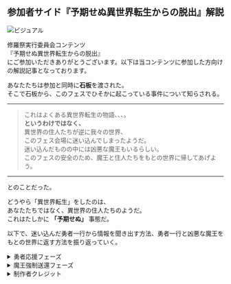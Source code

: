 
## 参加者サイド『予期せぬ異世界転生からの脱出』解説

![ビジュアル](@visual_a)

修羅祭実行委員会コンテンツ  
『予期せぬ異世界転生からの脱出』  
にご参加いただきありがとうございます。以下は当コンテンツに参加した方向けの解説記事となっております。

あなたたちは参加と同時に**石板**を渡された。  
そこで石板から、このフェスでひそかに起こっている事件について知らされる。

---
> これはよくある異世界転生の物語、、、。  
> **というわけではなく、**  
> 異世界の住人たちが逆に我々の世界、  
> このフェス会場に迷い込んでしまったようだ。  
> 迷い込んだものの中には凶悪な魔王もいるらしい。  
> このフェスの安全のため、魔王と住人たちをもとの世界に帰してあげよう。
---

とのことだった。

どうやら「異世界転生」をしたのは、  
あなたたちではなく、異世界の住人たちのようだ。  
これはたしかに **「予期せぬ」** 事態だ。

以下で、迷い込んだ勇者一行から情報を聞き出す方法、勇者一行と凶悪な魔王をもとの世界に返す方法を振り返っていく。


<details>
<summary>
勇者応援フェーズ
</summary>

<details>
<summary> 
ガンマン：ファイア
 </summary>

ガンマンであるファイアは、自慢の銃にこめるための「弾丸」を鍵付きの箱に厳重に保管しているという。しかし転生のショックで鍵の番号を忘れてしまったようだ。番号はファイア自身が暗号化したらしいが、混乱の最中にあるファイアにそれを解く余裕などなかった。ファイアの自慢の腕を取り戻すため、あなたたちの力で箱を開ける必要があった。

### No.1

![ファイア1問目](@red_quest_1)

デジタル数字の8からセグメントを1本減らしてできる数字は0、6、9のいずれかであるが、唯一奇数であるのは9。次に、9からセグメントを1本減らしてできる数字は3、5のいずれかであるが、9の半分以上であるのは5。最後に、5を左右反転してできる数字は2。よって、変化した順に「952」と入力すると、一つ目の箱が開いた。

### No.2

![ファイア2問目](@red_quest_2)

漁という漢字に対して12以下の数字が示されていることから、14画の書き順を手掛かりにすることを推測できる。1～3画目がさんずい（シ）、4,5画目がク、6～10画目が田（内側の十字は縦棒を横棒より先に書くことに注意。）、11～14画目がれんが（灬）となり、11,12画目・1,2,3画目で例どおり「ハシ」となる。
7,9,10画目・2,3画目で「ヨン」、8,9画目が２回で「ナナ」、6,7,10画目・4,5画目で「ロク」となり、476と入力すると、二つ目の箱が開いた。



### No.3

![ファイア3問目](@red_quest_3)

一見3×3の魔方陣のように見えるが、上手く埋まらない。（ちなみに魔方陣では1と6は隣り合う。）中段左の黒マスや左側・右側・下側に線などが伸びていることから、五十音表の一部ではないかと推測できる。
古き良き数え方として、1は「ひ」、6は「む」と呼ぶことから、五十音表に当てはめる。このとき、Aは「ふ」で2、Bは「み」で3、Cは「や」で8となることから、「238」と入力すると、三つ目の箱が開いた。


### Last

![ファイアLast](@red_quest_4)

解くべき謎がインクで一切見えないことから、他の方法で推測できないかと考える必要があった。箱を開けたときの数字を見比べると、「952」→「476」→「238」と二度にわたりぴったり半減していることがわかる。（なお、開いた箱に対して次に現れた箱も半分のサイズであった。）このことから、「238」をさらに半分にした「119」で最後の箱を開けることができた。  

---

***石板は周囲の環境に柔軟に反応する性質を持つのか、ダイヤルを「119」に合わせてボタンを押したことで119番に電話発信してしまい、現場に救急車が到着。救急隊員に「用もなく呼んではいけない」と注意されてしまった。緊急でないことが分かるとやがて去っていったが、このとき、パトランプに反応したのだろうか、石板が赤色に光った。***

---

</details>

<details>
<summary>
魔法使い：ブルーノ
</summary>
ブルーノは転生のショックからか魔法がうまく使えなくなってしまい、すっかり意気消沈といった様子。暗号を解いて出てきた答えに“触れる”ことで、魔力を貯めていく必要があった。
なお、彼が手に持つ「魔法の杖」は彼自身のお気に入りのアイテムのようで、「これを貶（けな）されるとどうなるか分かりませんよ」などと冗談めかして笑っていた。


### No.1
![ブルーノ1問目](@blue_quest_1)

下のイラストは「こけし」と「とりい」であることから、上の文章から「こ」と「い」を消せばよい。よって答えは「だくてん」。問題文中の「だ」の濁点に触れることでクリアとなる。

### No.2
![ブルーノ2問目](@blue_quest_2)

スタートからゴールまで迷路を辿って通った文字を読むと「えいごでかくとしーおーおーえる（英語で書くとCOOL）」となり、答えは「クール」。ゴール地点の矢印が「くー」と読め、迷路上の「る」と合わせて「くーる」と読めるので、そこに触れることでクリアとなる。

### No.3
![ブルーノ3問目](@blue_quest_3)

しりとりになるようにイラストを結ぶと「電池→地球→牛→四月→机」となり、通った文字を読むと「さいごはえいごで（最後は英語で）」となる。「最後」は英語で「ラスト」なので、答えは「ラスト」。問題文中の「イラスト」の「ラスト」の部分に触れることでクリアとなる。

### No.4
![ブルーノ4問目](@blue_quest_4)

前回の問題と同じように見えるが、よく見ると問題文が変わっている。「ABCDE」とはそれぞれのイラストの頭文字を指している。つまり「April（四月）→Battery（電池）→Cow（牛）→Desk（机）→Earth（地球）」と結び、通った文字を読むと、「ぶるーののべる」と拾うことができる。魔法使いの名前が「ブルーノ」であることを思い出し、ブルーノの持っているベルに触れることでクリアとなる。  

---

***謎の答えとして出てきた「ブルーノノベル」を「ブルーノのベル」と解釈したあなたは、魔法使いブルーノの持っているベルを触った。このとき、石板が青色に光った。***

---

### No.5
![ブルーノ5問目](@blue_quest_5)

枠線の形に注目して、それぞれの枠線に対応する文字を読むと、答えは「キョウ」。表の上段真ん中の「メ」と枠線を合わせて「凶」と読むことができるので、そこに触れることでクリアとなる。

### No.6
![ブルーノ6問目](@blue_quest_6)

前回の問題同様、対応する文字を読むと「ダイ」となる。表左下の「ム」と問題文の□を合わせて「台」と読めるので、そこに触れることでクリアとなる。

### No.7
![ブルーノ7問目](@blue_quest_7)

それぞれのイラストは上下左右（じょうげさゆう）に配置されている。上に象がいるので「じょうぞう（「上」「象」）」、右に蝶がいるので「ゆうちょう（「右」「蝶」）」、左にサイがいるので「ささい（「左」「サイ」）」となるので、答えは「げきりん（「下」「キリン」）」。逆鱗に触れることでクリアとなるようだが、問題中に「逆鱗」の文字はなさそうだ。そういえば冒頭にブルーノが自慢の杖について紹介をしていた。「これをけなされると怒ってしまう」とも言っていた。つまりブルーノの杖をばかにすることで、ブルーノの「逆鱗」に触れることができたのである。（例：「なにそのダサい杖www」）

</details>

<details>
<summary>
格闘家：グラス
</summary>
グラスは転生のショックで、自身の持ち前であったモンスターや魔王を攻撃するための数々のアクションを忘れてしまったようだ。
石板に浮かび上がった暗号を解いてグラスにアクションを見せることで、本来の力を取り戻していく。


![グラス表面謎](@green_quest_1)

### No.1
右側の記号が「あい」「うえ」を示していることから、この枠は五十音表だと推測できる。数字の位置を読むと、答えは「さす」。
（想定アクション：指を指す、ペグシルを腕に刺す）

### No.2
手の部分をそれぞれ「てへん」と「手」に変換すると、答えは「拍手」。
（想定アクション：その場で拍手）

### No.3
上段の＝の右側にリンゴのイラストが描かれていることから、「4/1 4/2 4/2 4/5 e」で｢apple」と読ませることが推測できる。「4/1」は「4月(April)の1文字目」を表している。
下段は「7月(July)の1文字目」「7月(July)の2文字目」「5月(May)の1文字目」「9月(September)の3文字目」となるため、該当の文字を拾うと、答えは「jump」。
（想定アクション：その場でジャンプ）

### No.4
「誰」という漢字の間に「じゃ」という文字が入っていることから、答えは「だじゃれ」。
（想定アクション：「ふとんがふっとんだ！」と言う）

### No.5
「＋」を「たす」と読むことで「わ＋」が「わたす」となることから、「÷」は「わる」と読めばいいことが分かる。つまり答えは「まわる」。
（想定アクション：その場で一回転。横でも縦でも可）

### No.6
左から「りきてん」「してん」「さようてん」を表しているので、答えは「しき」。
（想定アクション：演奏の指揮、チームメンバーの統制を取り指揮を取る）

### No.7
「なくてはならないこと」は「必要不可欠」と埋められそうなので、①は「可」、②は「欠」と分かる。それぞれを下の数字に埋めると、答えは「歌」。
（想定アクション：歌う）

### No.8
「奉」の下部分、「堂」の上部分、「神」の左部分がそれぞれカタカナで「キ」と「ツ」と「ネ」と見えることから、答えは「キツネ」。
（想定アクション：手でキツネを作る、キツネの真似をする）

### No.9
矢印の箇所を読むと「わら」になるということから、これはキーパッド（スマホの入力キーボード）だと推測できる。数字を順に読むと、「かたあ」となるので、答えは「かたあし」。
（想定アクション：片足で立つ）  



![グラス裏面謎](@green_quest_2)


### A
手料理(てりょうり)の2, 3, 4, 1文字目を読んで、答えは「りょうて」。

### B
最後の記号は「マイナス」ではなく長音であることに注意して、
「かっぱ」＋「と」ー「かっと」＋「ー」となるので、文字を足し引きすることで、答えは「ぱー」。

### C
イラストになっている部分を漢字に直す。左のイラストは「口」、右のイラストは「木」を表しているので、全体を漢字として読むと、答えは「石板」。

### 最終アクション
ABCの答えを導き、穴を埋めて指示文を完成させると「全員で両手をパーにして石板に向けろ」となる。  

しかし、あなたたちだけが両手を石板にかざしてもクリアとはならなかった。
ここで注目すべきは「全員」という言葉。格闘家グラスにもお願いしてその場にいる全員で実行することで、グラスは自身の必殺技である「ビッグバンアタック」を思い出すことができ、無事クエストクリアとなった。  

---

***あなたちはその場でいる全員で石板に向かってビッグバンアタックをした。そのとき、石板が緑色に光った。***

---

</details>

</details>

<details>
<summary>
魔王強制送還フェーズ
</summary>

### 魔王登場
ブース内では修羅祭実行委員会のスタッフにより魔王が拘束されていた。  
**恐ろしく凶悪な魔王**をどうすれば元の世界に帰せたのだろうか。

![魔王](@maou)

### ～魔王を強制送還させる方法～
3人の勇者を助けたことで、魔王たちを元の世界へ強制送還させるには、「白いワームホール」を出現させる必要があることが分かった。

![情報：異世界への帰り方](@info_howto)

また、このワームホールには、石板が放つ光を吸収する性質があることが分かっていた。

![情報：ワームホールの性質](@info_warmhole)

白い光を作り出すには「光の三原色」である赤・青・緑の3つの光を合わせる必要がある。  


つまり、「勇者応援フェーズ」で目にしてきたのと同じように、ブース内でも石板を3色に光らせることが出来れば、白いワームホールを作り出すことが出来そうだ。  

![記録：ガンマンクエスト](@note_red)

![記録：魔法使いクエスト](@note_blue)

![記録：格闘家クエスト](@note_green)

なお、石板が察知してくれたブース内の様子によると「光の三原色」が表紙となった本があることが分かり、万が一「光の三原色」に馴染みがなくともこの方法に気付くきっかけが与えられていた。

![ブース内本](@book_color)





### ～石板を赤色に光らせる方法～
ファイアのクエストにおいて、ダイヤルを119に合わせてダイヤルのボタンを押した結果、意図せず救急車を呼んでしまった。  
石板が119と電話で発信したらしい。さらに、到着して去った救急車のサイレンに反応し、石板が赤く光った。  

いざというときのためにファイアがくれたダイヤルが魔王ブースで使えるようになっていたため、あなたは再度ダイヤルを119に合わせてボタンを押したかもしれないが、何も起こらない。救急隊員に「不必要に緊急車両を呼んではいけない」と注意されたことから、石板が119への発信を拒否してしまっていたようだ。  
しかし、救急車は呼べないが、他の緊急車両はどうだろうか。  
今必要なのは赤いパトランプであることから、パトカーでも条件を満たすはずである。  

よって、ダイヤルを110に合わせてボタンを押すことで、パトカーのパトランプにより石板を赤く光らせることができた。


### ～石板を青色に光らせる方法～
ブルーノのクエスト時に、4問目の謎の解答として「ブルーノノベル」を導き、「ブルーノのベル」を触ると石板が青く光った。どうやら「ブルーノノベル」に触れると石板は青く光るようだ。石板の情報タブより、以下のようにブースの中の様子を確認できた。 

![情報：ブース内の現在の状況](@info_booth)


ブース内には本が散らばっていることが確認できた。
そこには見切れているが、Nから始まることがわかる青い本があった。他にも、NOVELと書かれた赤い本や、COMICSと書かれた青い本の存在も確認できる。「ブルーノノベル」を「ブルーのノベル」と解釈し、写真に見切れている「NOVEL」と思われる青い本に触れることで、青く光らせることができるのではないかと考えられる。

実際にブース内で「ブルーのノベル」に触れることで、石板を青く光らせることができた。

### ～石板を緑色に光らせる方法～
グラスのクエスト時に「全員で両手をパーにして石板に向ける」ことで石板が緑に発光したことを思い出し、同様の行動をブース内で実行する必要があった。  

しかし、あなたたちだけで実行しても発光はせず、クエスト時と同様、その場にいたスタッフにお願いして一緒に実行してもらっても発光することはなかった。なぜならば、「全員で」にはその場にいる全員、すなわち **魔王** も対象に含まれるからである。

ここで、魔王にも両手をパーにして石板に向けてもらう方法を考えなければならなかった。今にも暴れ出そうとする魔王に普通にお願いしても当然応じてくれるはずもなかったが、そんな魔王でさえ、否応なく両手をパーにしてしまう方法が一つだけあった。  

それは、あなたたちが冒険を始めてから幾度となく目にしてきたもの。あなたたちが勇者たちに挨拶するたび、勇者たちは皆両手を振って挨拶を返してくれていた。石板が教えてくれていたとおり、この挨拶は勇者たちの故郷であるあちらの世界では共通の風習であり、それは魔王も例外ではなかったのだ。  

![情報：挨拶](@info_aisatsu)

魔王に挨拶をすることで、両手をパーにしてこちらに向けて挨拶してもらうことができた。改めて「全員で両手をパーにして石板向ける」ことで、石板を緑色に光らせることができた。


### ～石板を白色に光らせる方法～
上記3つのアクションを順不同で実行すると、何もなかった魔王の背後にワームホールが出現し、その後は光が足されていく形でワームホールの色が変わっていき、最終的に白いワームホールを完成させることができた。  

魔王の背後に白いワームホールが完成したと同時に、なんとも可愛らしい凶悪な魔王はすぅっと吸い込まれ、やがて消えていった。
そして、駆けつけた勇者御一行もまた魔王の後を追うように同じワームホールに吸い込まれ、ワームホールはやがて跡形もなく消えた。 

あちらの世界で、勇者たちは無事に魔王を討伐することができたのだろうか。
それは私たちの知るところではない。
何はともあれ、ライト謎解きフェスの会場には平和が戻ったのであった。


### 裏話
魔王が捕獲されていたブース内には様々な色やタイトルの本が散乱していたのを目にしたことだろう。
実はあの本たち、それぞれ修羅祭実行委員会の制作メンバーにちなんだ表紙になっていたことにはお気付きだろうか？

![ブース内本](@book_1)
![ブース内本](@book_2)
![ブース内本](@book_3)
![ブース内本](@book_4)
![ブース内本](@book_5)
![ブース内本](@book_6)





</details>




<details>
<summary>
制作者クレジット
</summary>

～ 参加者サイド ～
『予期せぬ異世界転生からの脱出』

**脚本**：倉松なお / Leia / いち / くれひろ  
**謎制作・解説執筆**：Leia / いち / くれひろ / 倉松なお  
**物品製作**：Leia / くれひろ  
**BGM制作**：NesLa_  
**システム構築･デザイン**：Kazuwee  
**キービジュアルデザイン**：Jake  
**キャスト･スタッフ統括**：倉松なお  
**解説サイト構築**：あかいの  
**コンテンツ制作指揮**：倉松なお  
**総指揮**：Jake  
**監修**：修羅祭実行委員会  

</details>




